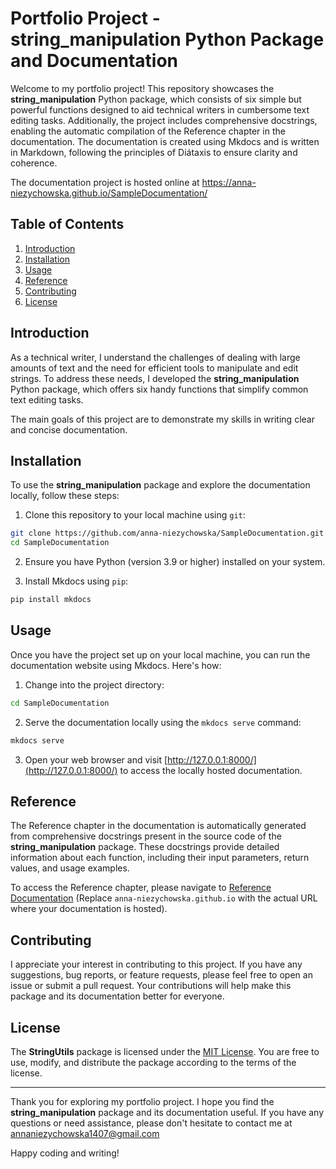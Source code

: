 # Portfolio Project - string_manipulation Python Package and Documentation

Welcome to my portfolio project! This repository showcases the **string_manipulation** Python package, which consists of six simple but powerful functions designed to aid technical writers in cumbersome text editing tasks. Additionally, the project includes comprehensive docstrings, enabling the automatic compilation of the Reference chapter in the documentation. The documentation is created using Mkdocs and is written in Markdown, following the principles of Diátaxis to ensure clarity and coherence.

The documentation project is hosted online at https://anna-niezychowska.github.io/SampleDocumentation/

## Table of Contents

1. [Introduction](#introduction)
2. [Installation](#installation)
3. [Usage](#usage)
4. [Reference](#reference)
5. [Contributing](#contributing)
6. [License](#license)

## Introduction

As a technical writer, I understand the challenges of dealing with large amounts of text and the need for efficient tools to manipulate and edit strings. To address these needs, I developed the **string_manipulation** Python package, which offers six handy functions that simplify common text editing tasks.

The main goals of this project are to demonstrate my skills in writing clear and concise documentation.

## Installation

To use the **string_manipulation** package and explore the documentation locally, follow these steps:

1. Clone this repository to your local machine using `git`:

```bash
git clone https://github.com/anna-niezychowska/SampleDocumentation.git
cd SampleDocumentation
```

2. Ensure you have Python (version 3.9 or higher) installed on your system.

3. Install Mkdocs using `pip`:

```bash
pip install mkdocs
```

## Usage

Once you have the project set up on your local machine, you can run the documentation website using Mkdocs. Here's how:

1. Change into the project directory:

```bash
cd SampleDocumentation
```

2. Serve the documentation locally using the `mkdocs serve` command:

```bash
mkdocs serve
```

3. Open your web browser and visit [http://127.0.0.1:8000/](http://127.0.0.1:8000/) to access the locally hosted documentation.

## Reference

The Reference chapter in the documentation is automatically generated from comprehensive docstrings present in the source code of the **string_manipulation** package. These docstrings provide detailed information about each function, including their input parameters, return values, and usage examples.

To access the Reference chapter, please navigate to [Reference Documentation](https://anna-niezychowska.github.io/SampleDocumentation/docs/reference) (Replace `anna-niezychowska.github.io` with the actual URL where your documentation is hosted).

## Contributing

I appreciate your interest in contributing to this project. If you have any suggestions, bug reports, or feature requests, please feel free to open an issue or submit a pull request. Your contributions will help make this package and its documentation better for everyone.

## License

The **StringUtils** package is licensed under the [MIT License](LICENSE). You are free to use, modify, and distribute the package according to the terms of the license.

---

Thank you for exploring my portfolio project. I hope you find the **string_manipulation** package and its documentation useful. If you have any questions or need assistance, please don't hesitate to contact me at annaniezychowska1407@gmail.com

Happy coding and writing!
